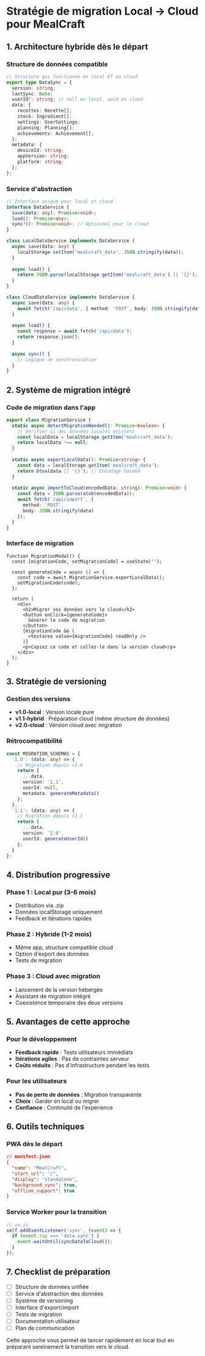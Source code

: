 # Stratégie de migration Local → Cloud pour MealCraft

## 1. Architecture hybride dès le départ

### Structure de données compatible
```typescript
// Structure qui fonctionne en local ET en cloud
export type DataSync = {
  version: string;
  lastSync: Date;
  userId?: string; // null en local, uuid en cloud
  data: {
    recettes: Recette[];
    stock: Ingredient[];
    settings: UserSettings;
    planning: Planning[];
    achievements: Achievement[];
  };
  metadata: {
    deviceId: string;
    appVersion: string;
    platform: string;
  };
};
```

### Service d'abstraction
```typescript
// Interface unique pour local et cloud
interface DataService {
  save(data: any): Promise<void>;
  load(): Promise<any>;
  sync?(): Promise<void>; // Optionnel pour le cloud
}

class LocalDataService implements DataService {
  async save(data: any) {
    localStorage.setItem('mealcraft_data', JSON.stringify(data));
  }
  
  async load() {
    return JSON.parse(localStorage.getItem('mealcraft_data') || '{}');
  }
}

class CloudDataService implements DataService {
  async save(data: any) {
    await fetch('/api/data', { method: 'POST', body: JSON.stringify(data) });
  }
  
  async load() {
    const response = await fetch('/api/data');
    return response.json();
  }
  
  async sync() {
    // Logique de synchronisation
  }
}
```

## 2. Système de migration intégré

### Code de migration dans l'app
```typescript
export class MigrationService {
  static async detectMigrationNeeded(): Promise<boolean> {
    // Vérifier si des données locales existent
    const localData = localStorage.getItem('mealcraft_data');
    return localData !== null;
  }
  
  static async exportLocalData(): Promise<string> {
    const data = localStorage.getItem('mealcraft_data');
    return btoa(data || '{}'); // Encodage base64
  }
  
  static async importToCloud(encodedData: string): Promise<void> {
    const data = JSON.parse(atob(encodedData));
    await fetch('/api/import', {
      method: 'POST',
      body: JSON.stringify(data)
    });
  }
}
```

### Interface de migration
```tsx
function MigrationModal() {
  const [migrationCode, setMigrationCode] = useState('');
  
  const generateCode = async () => {
    const code = await MigrationService.exportLocalData();
    setMigrationCode(code);
  };
  
  return (
    <div>
      <h2>Migrer vos données vers le cloud</h2>
      <button onClick={generateCode}>
        Générer le code de migration
      </button>
      {migrationCode && (
        <textarea value={migrationCode} readOnly />
      )}
      <p>Copiez ce code et collez-le dans la version cloud</p>
    </div>
  );
}
```

## 3. Stratégie de versioning

### Gestion des versions
- **v1.0-local** : Version locale pure
- **v1.1-hybrid** : Préparation cloud (même structure de données)
- **v2.0-cloud** : Version cloud avec migration

### Rétrocompatibilité
```typescript
const MIGRATION_SCHEMAS = {
  '1.0': (data: any) => {
    // Migration depuis v1.0
    return {
      ...data,
      version: '1.1',
      userId: null,
      metadata: generateMetadata()
    };
  },
  '1.1': (data: any) => {
    // Migration depuis v1.1
    return {
      ...data,
      version: '2.0',
      userId: generateUserId()
    };
  }
};
```

## 4. Distribution progressive

### Phase 1 : Local pur (3-6 mois)
- Distribution via .zip
- Données localStorage uniquement
- Feedback et itérations rapides

### Phase 2 : Hybride (1-2 mois)
- Même app, structure compatible cloud
- Option d'export des données
- Tests de migration

### Phase 3 : Cloud avec migration
- Lancement de la version hébergée
- Assistant de migration intégré
- Coexistence temporaire des deux versions

## 5. Avantages de cette approche

### Pour le développement
- **Feedback rapide** : Tests utilisateurs immédiats
- **Itérations agiles** : Pas de contraintes serveur
- **Coûts réduits** : Pas d'infrastructure pendant les tests

### Pour les utilisateurs
- **Pas de perte de données** : Migration transparente
- **Choix** : Garder en local ou migrer
- **Confiance** : Continuité de l'expérience

## 6. Outils techniques

### PWA dès le départ
```json
// manifest.json
{
  "name": "MealCraft",
  "start_url": "/",
  "display": "standalone",
  "background_sync": true,
  "offline_support": true
}
```

### Service Worker pour la transition
```javascript
// sw.js
self.addEventListener('sync', (event) => {
  if (event.tag === 'data-sync') {
    event.waitUntil(syncDataToCloud());
  }
});
```

## 7. Checklist de préparation

- [ ] Structure de données unifiée
- [ ] Service d'abstraction des données
- [ ] Système de versioning
- [ ] Interface d'export/import
- [ ] Tests de migration
- [ ] Documentation utilisateur
- [ ] Plan de communication

Cette approche vous permet de lancer rapidement en local tout en préparant sereinement la transition vers le cloud.
